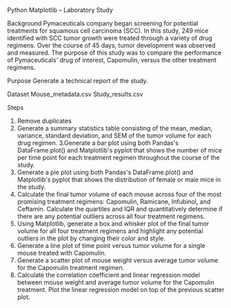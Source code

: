 Python Matplotlib – Laboratory Study

Background
Pymaceuticals company began screening for potential treatments for squamous cell carcinoma (SCC). In this study, 249 mice identified with SCC tumor growth were treated through a variety of drug regimens. Over the course of 45 days, tumor development was observed and measured. The purpose of this study was to compare the performance of Pymaceuticals' drug of interest, Capomulin, versus the other treatment regimens.

Purpose
Generate a technical report of the study.

Dataset
Mouse_metadata.csv
Study_results.csv

Steps
1. Remove duplicates
2. Generate a summary statistics table consisting of the mean, median, variance, standard deviation, and SEM of the tumor volume for each drug regimen.
3.Generate a bar plot using both Pandas's DataFrame.plot() and Matplotlib's pyplot that shows the number of mice per time point for each treatment regimen throughout the course of the study.
4. Generate a pie plot using both Pandas's DataFrame.plot() and Matplotlib's pyplot that shows the distribution of female or male mice in the study.
5. Calculate the final tumor volume of each mouse across four of the most promising treatment regimens: Capomulin, Ramicane, Infubinol, and Ceftamin. Calculate the quartiles and IQR and quantitatively determine if there are any potential outliers across all four treatment regimens.
6. Using Matplotlib, generate a box and whisker plot of the final tumor volume for all four treatment regimens and highlight any potential outliers in the plot by changing their color and style.
7. Generate a line plot of time point versus tumor volume for a single mouse treated with Capomulin.
8. Generate a scatter plot of mouse weight versus average tumor volume for the Capomulin treatment regimen.
9. Calculate the correlation coefficient and linear regression model between mouse weight and average tumor volume for the Capomulin treatment. Plot the linear regression model on top of the previous scatter plot.




